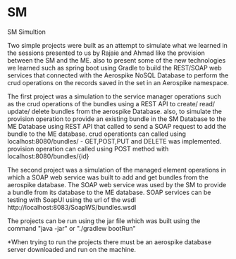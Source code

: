 # SM
SM Simultion

Two simple projects were built as an attempt to simulate what we learned in the sessions presented to us by Rajaie and Ahmad 
like the provision between the SM and the ME. also to present some of the new technologies we learned such as spring boot 
using Gradle to build the REST/SOAP web services that connected with the Aerospike NoSQL Database to perform the crud operations
on the records saved in the set in an Aerospike namespace.

The first project was a simulation to the service manager operations such as the crud operations of the bundles using a REST API 
to create/ read/ update/ delete bundles from the aerospike Database. also, to simulate the provision operation to provide an existing 
bundle in the SM Database to the ME Database using REST API that called to send a SOAP request to add the bundle to the ME database.
crud operationts can called using localhost:8080/bundles/ - GET,POST,PUT and DELETE was implemented.
provision operation can called using POST method with localhost:8080/bundles/{id}

The second project was a simulation of the managed element operations in which a SOAP web service was built to add and get bundles 
from the aerospike database. The SOAP web service was used by the SM to provide a bundle from its database to the ME database.
SOAP services can be testing with SoapUI using the url of the wsdl http://localhost:8083/SoapWS/bundles.wsdl

The projects can be run using the jar file which was built using the command "java -jar" or "./gradlew bootRun"

*When trying to run the projects there must be an aerospike database server downloaded and run on the machine.
